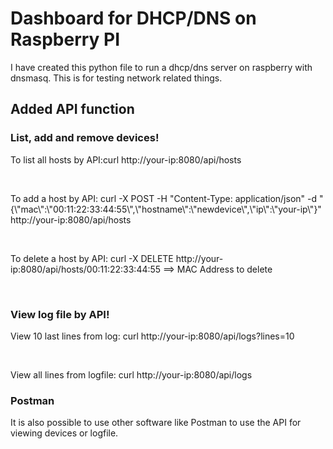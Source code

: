 # Dashboard for DHCP/DNS on Raspberry PI

I have created this python file to run a dhcp/dns server on raspberry with dnsmasq.
This is for testing network related things.


## Added API function
### List, add and remove devices!
<p>To list all hosts by API:curl http://your-ip:8080/api/hosts</p><br>
<p>To add a host by API: curl -X POST -H "Content-Type: application/json" -d "{\"mac\":\"00:11:22:33:44:55\",\"hostname\":\"newdevice\",\"ip\":\"your-ip\"}" http://your-ip:8080/api/hosts</p><br>
<p>To delete a host by API: curl -X DELETE http://your-ip:8080/api/hosts/00:11:22:33:44:55  ==> MAC Address to delete </p><br>

### View log file by API!
<p>View 10 last lines from log: curl http://your-ip:8080/api/logs?lines=10</p><br>
<p>View all lines from logfile: curl http://your-ip:8080/api/logs</p>


### Postman
<p>It is also possible to use other software like Postman to use the API for viewing devices or logfile.</p>
